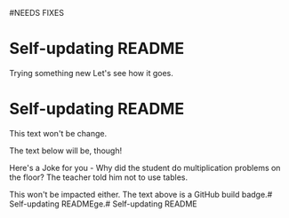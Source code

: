 #NEEDS FIXES 


# Self-updating README

Trying something new
Let's see how it goes. 

# Self-updating README

This text won't be change.

The text below will be, though!

Here's a Joke for you -
Why did the student do multiplication problems on the floor?
The teacher told him not to use tables.

This won't be impacted either. The text above is a GitHub build badge.# Self-updating READMEge.# Self-updating README
